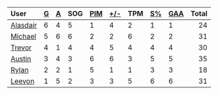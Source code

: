 | User | [G](https://github.com/rylancole/world-juniors/blob/master/STANDINGS.md#goals) | [A](https://github.com/rylancole/world-juniors/blob/master/STANDINGS.md#assists) | SOG | [PIM](https://github.com/rylancole/world-juniors/blob/master/STANDINGS.md#penalties-in-minutes) | [+/-](https://github.com/rylancole/world-juniors/blob/master/STANDINGS.md#plus--minus) | TPM | [S%](https://github.com/rylancole/world-juniors/blob/master/STANDINGS.md#save-percentage) | [GAA](https://github.com/rylancole/world-juniors/blob/master/STANDINGS.md#goals-against-average) | Total |
| :--- | ---- | ---- | ---- | ---- | ---- | ---- | ---- | ---- |  -----: |
| [Alasdair](https://github.com/rylancole/world-juniors/blob/master/ROSTERS.md#Alasdair) | 6 | 4 | 5 | 1 | 4 | 2 | 1 | 1 | 24 |
| [Michael](https://github.com/rylancole/world-juniors/blob/master/ROSTERS.md#Michael) | 5 | 6 | 6 | 2 | 2 | 6 | 2 | 2 | 31 |
| [Trevor](https://github.com/rylancole/world-juniors/blob/master/ROSTERS.md#Trevor) | 4 | 1 | 4 | 4 | 5 | 4 | 4 | 4 | 30 |
| [Austin](https://github.com/rylancole/world-juniors/blob/master/ROSTERS.md#Austin) | 3 | 4 | 3 | 6 | 6 | 3 | 5 | 5 | 35 |
| [Rylan](https://github.com/rylancole/world-juniors/blob/master/ROSTERS.md#Rylan) | 2 | 2 | 1 | 5 | 1 | 1 | 3 | 3 | 18 |
| [Leevon](https://github.com/rylancole/world-juniors/blob/master/ROSTERS.md#Leevon) | 1 | 5 | 2 | 3 | 3 | 5 | 6 | 6 | 31 |
